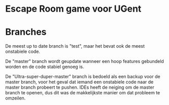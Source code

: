 # Escape Room game voor UGent

# Branches

De meest up to date branch is "test", maar het bevat ook de meest onstabiele code.

De "master" branch wordt geupdate wanneer een hoop features gebundeld worden en de code stabiel genoeg is.

De "Ultra-super-duper-master" branch is bedoeld als een backup voor de master branch, voor het geval dat iemand een onstabiele code naar de master branch probeert te pushen. IDEs heeft de neiging om de master branch te openen, dus dit was de makkelijkste manier om dat probleem te omzeilen.

